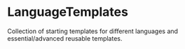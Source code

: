# LanguageTemplates
Collection of starting templates for different languages and essential/advanced reusable templates.
